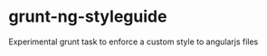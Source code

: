 grunt-ng-styleguide
===================

Experimental grunt task to enforce a custom style to angularjs files
